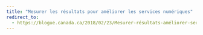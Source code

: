 ```yaml
---
title: "Mesurer les résultats pour améliorer les services numériques"
redirect_to:
  - https://blogue.canada.ca/2018/02/23/Mesurer-résultats-améliorer-services-numériques.html
---
```

